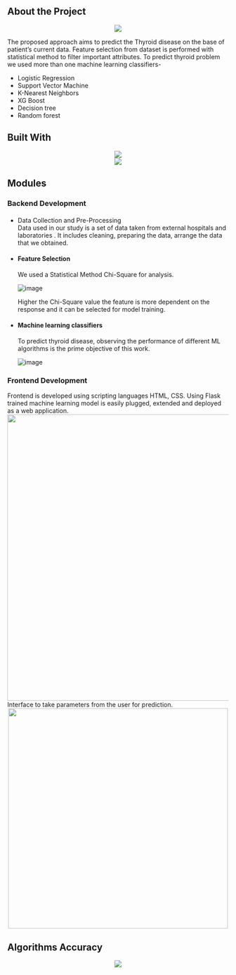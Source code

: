<h2>About the Project</h2>
<div align="center">
	<img src="https://github.com/suryateja6302/Thyro-Check/assets/111578838/b9519167-7d41-4e49-8c6e-a33367a213a2">
 
</div>


The proposed approach aims to predict the Thyroid disease on the base of patient’s current data.
Feature selection from dataset is performed with statistical method to filter important attributes.
To predict thyroid problem we used more than one machine learning classifiers-
<ul>  
 <li>Logistic Regression</li>
 <li>Support Vector Machine</li>
 <li>K-Nearest Neighbors</li>
 <li>XG Boost</li>
 <li>Decision tree</li>
 <li>Random forest</li>
</ul>  

<h2>Built With</h2>
<div align="center">
	<img src="https://github.com/suryateja6302/Thyro-Check/assets/111578838/a17b5dc1-8db7-4742-8c8b-6f93abfedbca"></br>
         <img src="https://github.com/suryateja6302/Thyro-Check/assets/111578838/11c96e13-0955-445b-b895-4ebf23b19806">
 
</div>

<h2>Modules</h2>
<h3>Backend Development</h3>
<ul>
<li><h4></h4>Data Collection and Pre-Processing</h4></li>
Data used in our study is a set of data taken from external hospitals and laboratories .
It includes cleaning, preparing the data, arrange the data that we obtained.

<li><h4>Feature Selection</h4></li>
We used a Statistical Method Chi-Square for analysis.

![image](https://github.com/suryateja6302/Thyro-Check/assets/111578838/03faa2b0-ed9b-4df7-879f-19d116abffa4)

Higher the Chi-Square value the feature is more dependent on the response and it can be selected for model training.
<li><h4>Machine learning classifiers</h4></li>
To predict thyroid disease, observing the performance of different ML algorithms is the prime objective of this work.

![image](https://github.com/suryateja6302/Thyro-Check/assets/111578838/6ec25cd6-47dd-4c73-99be-6a5a38ee9464)


</ul>
<h3>Frontend Development</h3>
Frontend is developed using scripting languages HTML, CSS.
Using Flask trained machine learning model is easily plugged, extended and deployed as a web application.
<div align="center">
	<img height="650" src="https://github.com/suryateja6302/Thyro-Check/assets/111578838/cc4e2d0a-e7bd-45c6-8605-9dc0f307b900">
 
</div>
Interface to take parameters from the user for prediction.

<div align="center">
	<img height="500" src="https://github.com/suryateja6302/Thyro-Check/assets/111578838/3cab9514-fa78-418a-b539-2ca08a7f22c9">
 
</div>

<h2>Algorithms Accuracy</h2>
<div align="center">
	<img src="https://github.com/suryateja6302/Thyro-Check/assets/111578838/56cd39c3-3b9a-462e-aee1-42417f5cc813">
 
</div>


